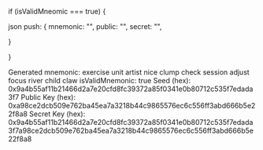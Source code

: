 if (isValidMneomic === true) {

json push: {
mnemonic: "",
public: "",
secret: "",

}

}

Generated mnemonic: exercise unit artist nice clump check session adjust focus river child claw
isValidMnemonic: true
Seed (hex): 0x9a4b55af11b21466d2a7e20cfd8fc39372a85f0341e0b80712c535f7edada3f7
Public Key (hex): 0xa98ce2dcb509e762ba45ea7a3218b44c9865576ec6c556ff3abd666b5e22f8a8
Secret Key (hex): 0x9a4b55af11b21466d2a7e20cfd8fc39372a85f0341e0b80712c535f7edada3f7a98ce2dcb509e762ba45ea7a3218b44c9865576ec6c556ff3abd666b5e22f8a8
